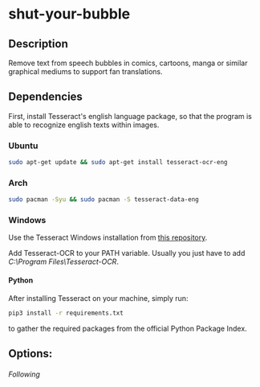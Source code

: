 # shut-your-bubble


## Description

Remove text from speech bubbles in comics, cartoons, manga or similar graphical mediums to support fan translations.

   
## Dependencies

First, install Tesseract's english language package, so that the program is able to recognize english texts within images. 

### Ubuntu

```sh
sudo apt-get update && sudo apt-get install tesseract-ocr-eng
```
 
### Arch 
```sh
sudo pacman -Syu && sudo pacman -S tesseract-data-eng
```
 
### Windows
  
Use the Tesseract Windows installation from <a href="https://github.com/UB-Mannheim/tesseract/wiki">this repository</a>.

Add Tesseract-OCR to your PATH variable. Usually you just have to add _C:\Program Files\Tesseract-OCR_. 

#### Python
 After installing Tesseract on your machine, simply run:  
```sh
pip3 install -r requirements.txt
```
 
 to gather the required packages from the official Python Package Index. 

  
## Options: 



###### Following

    

